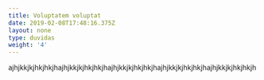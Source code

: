 ```yaml
---
title: Voluptatem voluptat
date: 2019-02-08T17:48:16.375Z
layout: none
type: duvidas
weight: '4'
---
```

 ajhjkkjkjhkjhkjhajhjkkjkjhkjhkjhajhjkkjkjhkjhkjhajhjkkjkjhkjhkjhajhjkkjkjhkjhkjh
